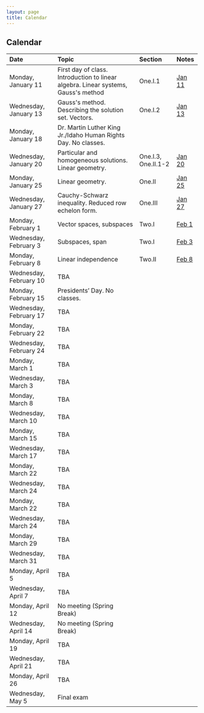 ```yaml
---
layout: page
title: Calendar
---
```


## Calendar

| Date | Topic | Section | Notes |
| :--- | :--- | :--- | :--- |
| Monday, January 11 | First day of class. Introduction to linear algebra. Linear systems, Gauss's method | One.I.1 | [Jan 11](https://drive.google.com/file/d/13vEniYEGUEkZZe1h_gIFLQ3kOBp2anWA/view?usp=sharing) |
| Wednesday, January 13 | Gauss's method. Describing the solution set. Vectors. | One.I.2 | [Jan 13](https://drive.google.com/file/d/14BkMdGp8lbXmGSbVws9iF7wDC9nkE78v/view?usp=sharing) |
| Monday, January 18 | Dr. Martin Luther King Jr./Idaho Human Rights Day. No classes. | |
| Wednesday, January 20 | Particular and homogeneous solutions. Linear geometry. | One.I.3, One.II.1-2 | [Jan 20](https://drive.google.com/file/d/1a4_fi8QtjeExcHG-BNptsocsMoXPsUB3/view?usp=sharing) |
| Monday, January 25 | Linear geometry. | One.II | [Jan 25](https://drive.google.com/file/d/1h5qNBm8kyK7EVIZ9EUoI38iQyHVOInQd/view?usp=sharing) |
| Wednesday, January 27 | Cauchy-Schwarz inequality. Reduced row echelon form. | One.III | [Jan 27](https://drive.google.com/file/d/1q16xaCQ_YHzJkJGZEHPqOjpqPzXabvu7/view?usp=sharing) |
| Monday, February 1 | Vector spaces, subspaces | Two.I | [Feb 1](https://drive.google.com/file/d/15vWU2ok6yvSFCkD5OOidjBdfoCBs4ghF/view?usp=sharing) |
| Wednesday, February 3 | Subspaces, span | Two.I | [Feb 3](https://drive.google.com/file/d/1q4QZD1U4uKa2IyTIjHXUFHrS-K_uOr2u/view?usp=sharing) |
| Monday, February 8 | Linear independence | Two.II | [Feb 8](https://drive.google.com/file/d/1q9X_HpTpE2jmr_ZQ6O4wGkSjV-dhU3BL/view?usp=sharing) |
| Wednesday, February 10 | TBA |
| Monday, February 15 | Presidents’ Day. No classes. | |
| Wednesday, February 17 | TBA |
| Monday, February 22 | TBA |
| Wednesday, February 24 | TBA |
| Monday, March 1 | TBA |
| Wednesday, March 3 | TBA |
| Monday, March 8 | TBA |
| Wednesday, March 10 | TBA |
| Monday, March 15 | TBA |
| Wednesday, March 17 | TBA |
| Monday, March 22 | TBA |
| Wednesday, March 24 | TBA |
| Monday, March 22 | TBA |
| Wednesday, March 24 | TBA |
| Monday, March 29 | TBA |
| Wednesday, March 31 | TBA |
| Monday, April 5 | TBA |
| Wednesday, April 7 | TBA |
| Monday, April 12 | No meeting (Spring Break) |
| Wednesday, April 14 | No meeting (Spring Break) |
| Monday, April 19 | TBA |
| Wednesday, April 21 | TBA |
| Monday, April 26 | TBA |
| Wednesday, May 5 | Final exam |
